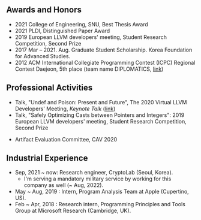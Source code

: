 ## Awards and Honors

- 2021 College of Engineering, SNU, Best Thesis Award
- 2021 PLDI, Distinguished Paper Award
- 2019 European LLVM developers' meeting, Student Research Competition, Second Prize
- 2017 Mar – 2021. Aug. Graduate Student Scholarship. Korea Foundation for Advanced Studies.
- 2012 ACM International Collegiate Programming Contest (ICPC) Regional Contest Daejeon, 5th place (team name DIPLOMATICS, [link](http://icpckorea.org/2012-daejeon/regional))

## Professional Activities

* Talk, "Undef and Poison: Present and Future", The 2020 Virtual LLVM Developers' Meeting, *Keynote Talk*  ([link](https://llvm.org/devmtg/2020-09/schedule/))
* Talk, "Safely Optimizing Casts between Pointers and Integers": 2019 European LLVM developers' meeting, Student Research Competition, Second Prize
- Artifact Evaluation Committee, CAV 2020

## Industrial Experience

- Sep, 2021 ~ now: Research engineer, CryptoLab (Seoul, Korea).
  * I'm serving a mandatory military service by working for this company as well (~ Aug, 2022).
- May ~ Aug, 2019 : Intern, Program Analysis Team at Apple (Cupertino, US).
- Feb ~ Apr, 2018 : Research intern, Programming Principles and Tools Group at Microsoft Research (Cambridge, UK).

